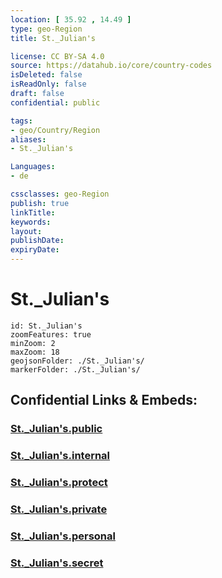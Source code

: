 ```yaml
---
location: [ 35.92 , 14.49 ] 
type: geo-Region
title: St._Julian's

license: CC BY-SA 4.0
source: https://datahub.io/core/country-codes
isDeleted: false
isReadOnly: false
draft: false
confidential: public

tags:
- geo/Country/Region
aliases:
- St._Julian's

Languages:
- de

cssclasses: geo-Region
publish: true
linkTitle: 
keywords: 
layout: 
publishDate: 
expiryDate: 
---
```


# St._Julian's

```leaflet
id: St._Julian's
zoomFeatures: true 
minZoom: 2 
maxZoom: 18
geojsonFolder: ./St._Julian's/
markerFolder: ./St._Julian's/
```


## Confidential Links & Embeds: 

### [St._Julian's.public](/_public/\Earth\Continent\Europe\Europe~South\Malta\Regions~Malta\Ċentrali\counties~ĊentraliSt._Julian's.public.md) 

### [St._Julian's.internal](/_internal/\Earth\Continent\Europe\Europe~South\Malta\Regions~Malta\Ċentrali\counties~ĊentraliSt._Julian's.internal.md) 

### [St._Julian's.protect](/_protect/\Earth\Continent\Europe\Europe~South\Malta\Regions~Malta\Ċentrali\counties~ĊentraliSt._Julian's.protect.md) 

### [St._Julian's.private](/_private/\Earth\Continent\Europe\Europe~South\Malta\Regions~Malta\Ċentrali\counties~ĊentraliSt._Julian's.private.md) 

### [St._Julian's.personal](/_personal/\Earth\Continent\Europe\Europe~South\Malta\Regions~Malta\Ċentrali\counties~ĊentraliSt._Julian's.personal.md) 

### [St._Julian's.secret](/_secret/\Earth\Continent\Europe\Europe~South\Malta\Regions~Malta\Ċentrali\counties~ĊentraliSt._Julian's.secret.md)

